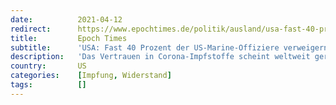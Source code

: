 ```yaml
---
date:          2021-04-12
redirect:      https://www.epochtimes.de/politik/ausland/usa-fast-40-prozent-der-us-marine-offiziere-verweigern-corona-impfung-a3490878.html
title:         Epoch Times
subtitle:      'USA: Fast 40 Prozent der US-Marine-Offiziere verweigern Corona-Impfung'
description:   'Das Vertrauen in Corona-Impfstoffe scheint weltweit geringer zu sein als erwartet. Von Ärzten, Pflegekräften und Beamten, die die Impfung verweigern, wird immer wieder berichtet. Und das, obwohl die Politik sämtliche Geschütze und Kampagnen ausfährt, um die Menschen von Impfung als einzigen Ausweg aus der Pandemie zu überzeugen.'
country:       US
categories:    [Impfung, Widerstand]
tags:          []
---
```

